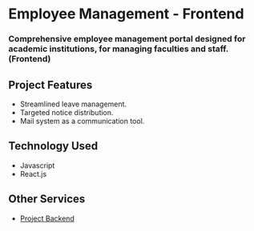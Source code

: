 # Employee Management - Frontend

### Comprehensive employee management portal designed for academic institutions, for managing faculties and staff. (Frontend)

## Project Features
- Streamlined leave management.
- Targeted notice distribution.
- Mail system as a communication tool.

## Technology Used
- Javascript
- React.js

## Other Services
- [Project Backend](https://github.com/Divu2611/Employee-Management-backend)
